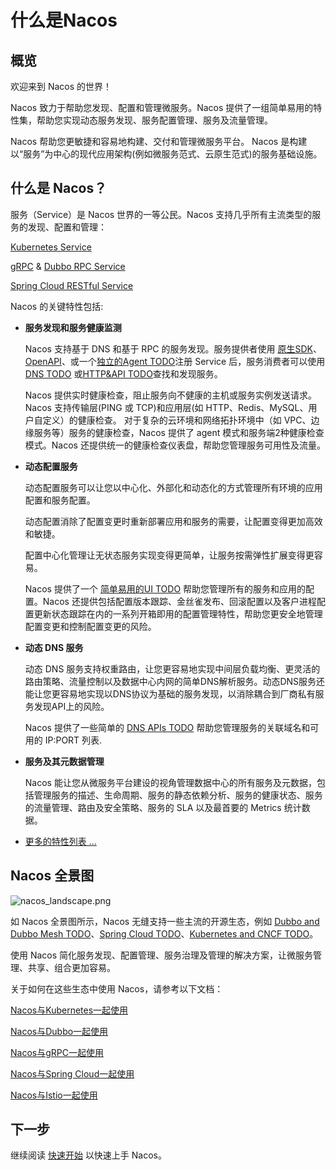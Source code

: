 # 什么是Nacos

## 概览

欢迎来到 Nacos 的世界！

Nacos 致力于帮助您发现、配置和管理微服务。Nacos 提供了一组简单易用的特性集，帮助您实现动态服务发现、服务配置管理、服务及流量管理。

Nacos 帮助您更敏捷和容易地构建、交付和管理微服务平台。 Nacos 是构建以“服务”为中心的现代应用架构(例如微服务范式、云原生范式)的服务基础设施。

## 什么是 Nacos？
服务（Service）是 Nacos 世界的一等公民。Nacos 支持几乎所有主流类型的服务的发现、配置和管理：

[Kubernetes Service](https://kubernetes.io/docs/concepts/services-networking/service/)

[gRPC](https://grpc.io/docs/guides/concepts.html#service-definition) & [Dubbo RPC Service](https://dubbo.incubator.apache.org/#/?lang=en-us)
 
[Spring Cloud RESTful Service](https://spring.io/understanding/REST)

Nacos 的关键特性包括:

* **服务发现和服务健康监测**
	
    Nacos 支持基于 DNS 和基于 RPC 的服务发现。服务提供者使用 [原生SDK](https://nacos.io/#/docs/sdk.md)、[OpenAPI](https://nacos.io/#/docs/open-API.md)、或一个[独立的Agent TODO](https://nacos.io/#/docs/other-language.md)注册 Service 后，服务消费者可以使用[DNS TODO](xx) 或[HTTP&API TODO](xx)查找和发现服务。
    
    Nacos 提供实时健康检查，阻止服务向不健康的主机或服务实例发送请求。Nacos 支持传输层(PING 或 TCP)和应用层(如 HTTP、Redis、MySQL、用户自定义）的健康检查。 对于复杂的云环境和网络拓扑环境中（如 VPC、边缘服务等）服务的健康检查，Nacos 提供了 agent 模式和服务端2种健康检查模式。Nacos 还提供统一的健康检查仪表盘，帮助您管理服务可用性及流量。
                 
* **动态配置服务**

    动态配置服务可以让您以中心化、外部化和动态化的方式管理所有环境的应用配置和服务配置。
    
    动态配置消除了配置变更时重新部署应用和服务的需要，让配置变得更加高效和敏捷。
    
    配置中心化管理让无状态服务实现变得更简单，让服务按需弹性扩展变得更容易。
	
    Nacos 提供了一个 [简单易用的UI TODO](xx) 帮助您管理所有的服务和应用的配置。Nacos 还提供包括配置版本跟踪、金丝雀发布、回滚配置以及客户进程配置更新状态跟踪在内的一系列开箱即用的配置管理特性，帮助您更安全地管理配置变更和控制配置变更的风险。
	
* **动态 DNS 服务**

    动态 DNS 服务支持权重路由，让您更容易地实现中间层负载均衡、更灵活的路由策略、流量控制以及数据中心内网的简单DNS解析服务。动态DNS服务还能让您更容易地实现以DNS协议为基础的服务发现，以消除耦合到厂商私有服务发现API上的风险。


    Nacos 提供了一些简单的 [DNS APIs TODO](xx) 帮助您管理服务的关联域名和可用的 IP:PORT 列表.
	
* **服务及其元数据管理**

    Nacos 能让您从微服务平台建设的视角管理数据中心的所有服务及元数据，包括管理服务的描述、生命周期、服务的静态依赖分析、服务的健康状态、服务的流量管理、路由及安全策略、服务的 SLA 以及最首要的 Metrics 统计数据。

* [更多的特性列表 ...](https://nacos.io/#/docs/roadmap.md)

## Nacos 全景图

![nacos_landscape.png](https://cdn.nlark.com/lark/0/2018/png/11189/1533045871534-e64b8031-008c-4dfc-b6e8-12a597a003fb.png) 

如 Nacos 全景图所示，Nacos 无缝支持一些主流的开源生态，例如 [Dubbo and Dubbo Mesh TODO](xx)、[Spring Cloud TODO](xx)、[Kubernetes and CNCF TODO](xx)。

使用 Nacos 简化服务发现、配置管理、服务治理及管理的解决方案，让微服务管理、共享、组合更加容易。

关于如何在这些生态中使用 Nacos，请参考以下文档：

[Nacos与Kubernetes一起使用](https://nacos.io/#/docs/use-nacos-with-kubernetes.md)

[Nacos与Dubbo一起使用](https://nacos.io/#/docs/use-nacos-with-dubbo.md)

[Nacos与gRPC一起使用](https://nacos.io/#/docs/roadmap.md)

[Nacos与Spring Cloud一起使用](https://nacos.io/#/docs/use-nacos-with-springcloud.md)

[Nacos与Istio一起使用](https://nacos.io/#/docs/use-nacos-with-istio.md)


## 下一步

继续阅读 [快速开始](https://nacos.io/#/docs/quick-start.md) 以快速上手 Nacos。






